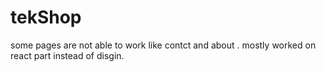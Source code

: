 # tekShop
some pages are not able to work like contct and about .
mostly worked on react part instead of disgin.
